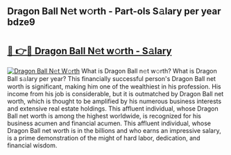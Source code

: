 ## Dragon Ball N𝚎t w𝚘rth - Part-ols S𝚊lary per year bdze9

# <h2><a href="http://gc1bkd.nevu.top/?p=Dragon+Ball">🔗 👉🔴 Dragon Ball N𝚎t w𝚘rth - S𝚊lary</a></h2>

[![Dragon Ball N𝚎t W𝚘rth](https://i.imgur.com/Oavwk0R.jpeg)](http://gc1bkd.nevu.top/?p=Dragon+Ball)
What is Dragon Ball n𝚎t w𝚘rth? What is Dragon Ball s𝚊lary per year?
This financially successful person's Dragon Ball net worth is significant, making him one of the wealthiest in his profession. His income from his job is considerable, but it is outmatched by Dragon Ball net worth, which is thought to be amplified by his numerous business interests and extensive real estate holdings. This affluent individual, whose Dragon Ball net worth is among the highest worldwide, is recognized for his business acumen and financial acumen. This affluent individual, whose Dragon Ball net worth is in the billions and who earns an impressive salary, is a prime demonstration of the might of hard labor, dedication, and financial wisdom.
